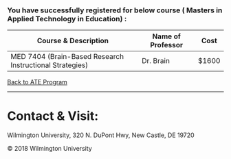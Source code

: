 ### You have successfully registered for below course ( Masters in Applied Technology in Education) :

|Course & Description| Name of Professor |Cost | 
|---| --- | --- |
MED 7404 (Brain-Based Research Instructional Strategies) | Dr. Brain | $1600 |


<a href="https://tuojeanbaptiste.github.io/TeamC/msate.html" style="right;">Back to ATE Program</a>

---

# Contact & Visit: 
Wilmington University, 
320 N. 
DuPont Hwy, 
New Castle, DE 19720 

<div>
   &copy; 2018 Wilmington University
</div>
